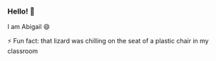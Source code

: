 ### Hello! 👋
I am Abigail 😄 

⚡ Fun fact: that lizard was chilling on the seat of a plastic chair in my classroom

<!--
**codewithabbly/codewithabbly** is a ✨ _special_ ✨ repository because its `README.md` (this file) appears on your GitHub profile.
-->
